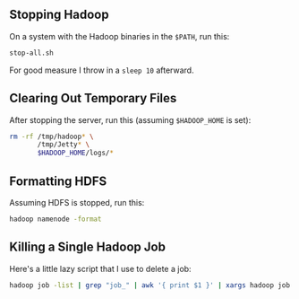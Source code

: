 Stopping Hadoop
---------------

On a system with the Hadoop binaries in the `$PATH`, run this:

```bash
stop-all.sh
```

For good measure I throw in a `sleep 10` afterward.

Clearing Out Temporary Files
----------------------------

After stopping the server, run this (assuming `$HADOOP_HOME` is set):

```bash
rm -rf /tmp/hadoop* \
       /tmp/Jetty* \
       $HADOOP_HOME/logs/*
```

Formatting HDFS
---------------

Assuming HDFS is stopped, run this:

```bash
hadoop namenode -format
```

Killing a Single Hadoop Job
---------------------------

Here's a little lazy script that I use to delete a job:

```bash
hadoop job -list | grep "job_" | awk '{ print $1 }' | xargs hadoop job -kill
```
